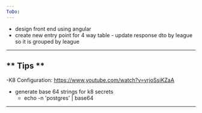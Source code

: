 ```yaml
---
ToDo: 
---
```


- design front end using angular
- create new entry point for 4 way table - update response dto by league
so it is grouped by league
---



** Tips **
---
-K8 Configuration: https://www.youtube.com/watch?v=vrjoSsiKZaA
- generate base 64 strings for k8 secrets
    - echo -n 'postgres' | base64
    

---